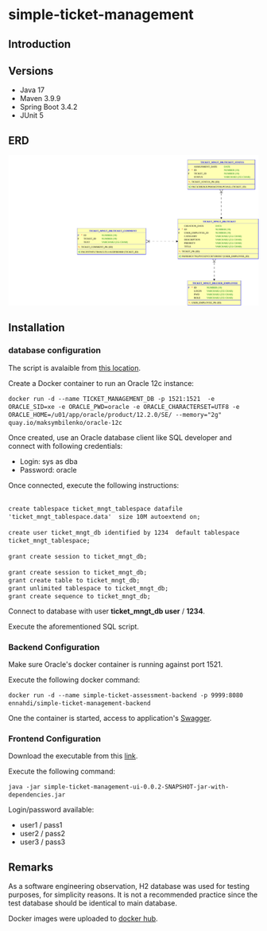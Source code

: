 # simple-ticket-management


## Introduction

## Versions

- Java 17
- Maven 3.9.9
- Spring Boot 3.4.2
- JUnit 5

## ERD

![image info](./img/simple_ticket_management_ERD.svg)

## Installation

### database configuration

The script is avalaible from [this location](./simple-ticket-management-database/script.sql).

Create a Docker container to run an Oracle 12c instance:

```
docker run -d --name TICKET_MANAGEMENT_DB -p 1521:1521  -e ORACLE_SID=xe -e ORACLE_PWD=oracle -e ORACLE_CHARACTERSET=UTF8 -e ORACLE_HOME=/u01/app/oracle/product/12.2.0/SE/ --memory="2g" quay.io/maksymbilenko/oracle-12c
```

Once created, use an Oracle database client like SQL developer and connect with following credentials:

- Login: sys as dba
- Password: oracle

Once connected, execute the following instructions:

```

create tablespace ticket_mngt_tablespace datafile 'ticket_mngt_tablespace.data'  size 10M autoextend on;

create user ticket_mngt_db identified by 1234  default tablespace ticket_mngt_tablespace;

grant create session to ticket_mngt_db;

grant create session to ticket_mngt_db;
grant create table to ticket_mngt_db;
grant unlimited tablespace to ticket_mngt_db;
grant create sequence to ticket_mngt_db;
```

Connect to database with user **ticket_mngt_db user** / **1234**.

Execute the aforementioned SQL script.

### Backend Configuration

Make sure Oracle's docker container is running against port 1521.

Execute the following docker command:

```
docker run -d --name simple-ticket-assessment-backend -p 9999:8080 ennahdi/simple-ticket-management-backend
```

One the container is started, access to application's [Swagger](http://localhost:9999/swagger-ui/index.html).

### Frontend Configuration

Download the executable from this [link](https://drive.google.com/file/d/165wlMdSuu2e3yTpgG5N2JuDD13S46LNW/view?usp=drive_link).

Execute the following command:

```
java -jar simple-ticket-management-ui-0.0.2-SNAPSHOT-jar-with-dependencies.jar
```

Login/password available:
 - user1 / pass1
 - user2 / pass2
 - user3 / pass3

## Remarks

As a software engineering observation, H2 database was used for testing purposes, for simplicity reasons. It is not a recommended practice since the test database should be identical to main database.

Docker images were uploaded to [docker hub](https://hub.docker.com/r/ennahdi/simple-ticket-management-backend/tags).

